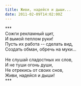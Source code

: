 ```yaml
---
title: Живи, надейся и дыши...
date: 2011-02-09T14:02:00Z
---
```


\*\*\*<br />
Сожги рекламный щит,<br />
И вымой пеплом руки!<br />
Пусть их работа -- сделать вид,<br />
Создать обман, обречь на муки...<br />
<br />
Не слушай сладостных их слов,<br />
И не туши огонь души,<br />
Не отрекись от своих снов,<br />
Живи, надейся и дыши!<br />
\*\*\*<br />
</br>